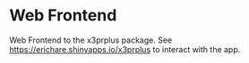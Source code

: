 # Web Frontend

Web Frontend to the x3prplus package. See https://erichare.shinyapps.io/x3prplus to interact with the app.
